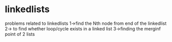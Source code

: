 # linkedlists
problems related to linkedlists
1->find the Nth node from end of the linkedlist
2-> to find whether loop/cycle exists in a linked list
3->finding the merginf point of 2 lists

